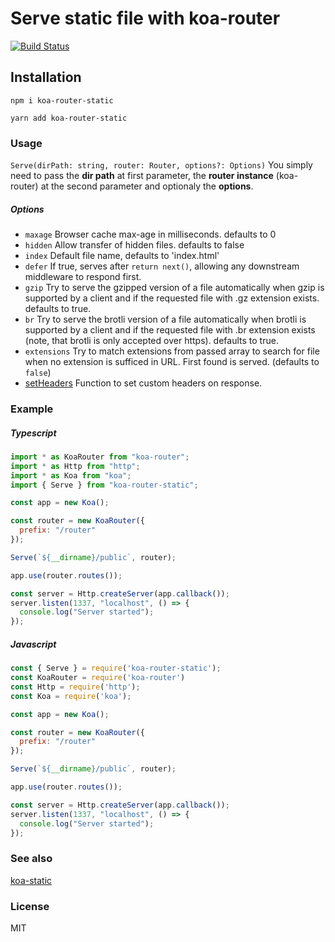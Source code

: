 # Serve static file with koa-router
[![Build Status](https://travis-ci.org/OwenCalvin/koa-router-static.svg?branch=master)](https://travis-ci.org/OwenCalvin/koa-router-static)

## Installation
```
npm i koa-router-static
```
```
yarn add koa-router-static
```

### Usage
`Serve(dirPath: string, router: Router, options?: Options)`
You simply need to pass the **dir path** at first parameter, the **router instance** (koa-router) at the second parameter and optionaly the **options**.

##### Options
 - `maxage` Browser cache max-age in milliseconds. defaults to 0
 - `hidden` Allow transfer of hidden files. defaults to false
 - `index` Default file name, defaults to 'index.html'
 - `defer` If true, serves after `return next()`, allowing any downstream middleware to respond first.
 - `gzip`  Try to serve the gzipped version of a file automatically when gzip is supported by a client and if the requested file with .gz extension exists. defaults to true.
 - `br`  Try to serve the brotli version of a file automatically when brotli is supported by a client and if the requested file with .br extension exists (note, that brotli is only accepted over https). defaults to true.
 - `extensions` Try to match extensions from passed array to search for file when no extension is sufficed in URL. First found is served. (defaults to `false`)
 - [setHeaders](https://github.com/koajs/send#setheaders) Function to set custom headers on response.

### Example
##### Typescript
```javascript
import * as KoaRouter from "koa-router";
import * as Http from "http";
import * as Koa from "koa";
import { Serve } from "koa-router-static";

const app = new Koa();

const router = new KoaRouter({
  prefix: "/router"
});

Serve(`${__dirname}/public`, router);

app.use(router.routes());

const server = Http.createServer(app.callback());
server.listen(1337, "localhost", () => {
  console.log("Server started");
});

```

##### Javascript
```javascript
const { Serve } = require('koa-router-static');
const KoaRouter = require('koa-router')
const Http = require('http');
const Koa = require('koa');

const app = new Koa();

const router = new KoaRouter({
  prefix: "/router"
});

Serve(`${__dirname}/public`, router);

app.use(router.routes());

const server = Http.createServer(app.callback());
server.listen(1337, "localhost", () => {
  console.log("Server started");
});

```

### See also
[koa-static](https://github.com/koajs/static)

### License
MIT
